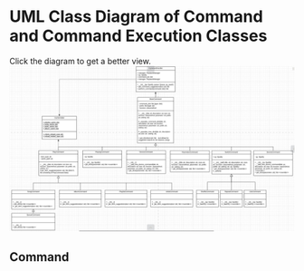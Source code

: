 # UML Class Diagram of Command and Command Execution Classes
Click the diagram to get a better view.
![UML Class Diagram](../../assets/img/CommandsUMLDiagram.jpg "Logo Title Text 1")

## Command
